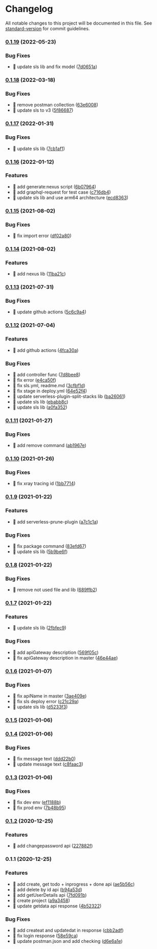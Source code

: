# Changelog

All notable changes to this project will be documented in this file. See [standard-version](https://github.com/conventional-changelog/standard-version) for commit guidelines.

### [0.1.19](https://github.com/yeukfei02/trello-clone-api/compare/v0.1.18...v0.1.19) (2022-05-23)


### Bug Fixes

* 🐛 update sls lib and fix model ([7d0651a](https://github.com/yeukfei02/trello-clone-api/commit/7d0651ac0b1fbb6787ba13c34078f0cda2015032))

### [0.1.18](https://github.com/yeukfei02/trello-clone-api/compare/v0.1.17...v0.1.18) (2022-03-18)


### Bug Fixes

* 🐛 remove postman collection ([63e6008](https://github.com/yeukfei02/trello-clone-api/commit/63e6008f941e19c3a6a15732b77e493fbd966706))
* 🐛 update sls to v3 ([5f86687](https://github.com/yeukfei02/trello-clone-api/commit/5f866870dadf140d06cc38b69280f4b8a115aba9))

### [0.1.17](https://github.com/yeukfei02/trello-clone-api/compare/v0.1.16...v0.1.17) (2022-01-31)


### Bug Fixes

* 🐛 update sls lib ([7cb1af1](https://github.com/yeukfei02/trello-clone-api/commit/7cb1af148d64fc9fa0d847554103a22cf127b302))

### [0.1.16](https://github.com/yeukfei02/trello-clone-api/compare/v0.1.15...v0.1.16) (2022-01-12)


### Features

* 🎸 add generate:nexus script ([6b07964](https://github.com/yeukfei02/trello-clone-api/commit/6b07964e2c5708f0c8f9e06e02a661f1c4a4c1f0))
* 🎸 add graphql-request for test case ([c716db4](https://github.com/yeukfei02/trello-clone-api/commit/c716db48f26cb4dc8f2d2bb7668ae6966a80eb81))
* 🎸 update sls lib and use arm64 architecture ([ecd8363](https://github.com/yeukfei02/trello-clone-api/commit/ecd83631c00181eb0be29fb081ad90702aa80289))

### [0.1.15](https://github.com/yeukfei02/trello-clone-api/compare/v0.1.14...v0.1.15) (2021-08-02)


### Bug Fixes

* 🐛 fix import error ([df02a80](https://github.com/yeukfei02/trello-clone-api/commit/df02a805783be4ee0324c2b569793e14403d7e63))

### [0.1.14](https://github.com/yeukfei02/trello-clone-api/compare/v0.1.13...v0.1.14) (2021-08-02)


### Features

* 🎸 add nexus lib ([11ba21c](https://github.com/yeukfei02/trello-clone-api/commit/11ba21c4abd58e7992a733f681244e02e5fb9ec5))

### [0.1.13](https://github.com/yeukfei02/trello-clone-api/compare/v0.1.12...v0.1.13) (2021-07-31)


### Bug Fixes

* 🐛 update github actions ([5c6c9a4](https://github.com/yeukfei02/trello-clone-api/commit/5c6c9a4c468cd67e9682001902b1472246bbd2c6))

### [0.1.12](https://github.com/yeukfei02/trello-clone-api/compare/v0.1.11...v0.1.12) (2021-07-04)


### Features

* 🎸 add github actions ([4fca30a](https://github.com/yeukfei02/trello-clone-api/commit/4fca30aa67f07cb956b4bec8f43f929dbcdc4b7f))


### Bug Fixes

* 🐛 add controller func ([7d8bee8](https://github.com/yeukfei02/trello-clone-api/commit/7d8bee864880e11b957f434a5d60e14d346f0fd9))
* 🐛 fix error ([e4ca50f](https://github.com/yeukfei02/trello-clone-api/commit/e4ca50fc9064307c63da34056ddd766c8fd495b6))
* 🐛 fix sls.yml, readme.md ([3cfbf1d](https://github.com/yeukfei02/trello-clone-api/commit/3cfbf1dca0455961f3bf0911a01547ffb521114b))
* 🐛 fix stage in deploy.yml ([64e52f4](https://github.com/yeukfei02/trello-clone-api/commit/64e52f48a850fa52178d74b7510b9147cbcc394b))
* 🐛 update serverless-plugin-split-stacks lib ([ba26061](https://github.com/yeukfei02/trello-clone-api/commit/ba26061c98d09bc04beeca5094761c64827bf787))
* 🐛 update sls lib ([ebabb8c](https://github.com/yeukfei02/trello-clone-api/commit/ebabb8c7f3f61d8f97b5dc205b729cf38e9b7cc1))
* 🐛 update sls lib ([a0fa352](https://github.com/yeukfei02/trello-clone-api/commit/a0fa35296adaf1396d28390657cb78aa9e13de96))

### [0.1.11](https://github.com/yeukfei02/trello-clone-api/compare/v0.1.10...v0.1.11) (2021-01-27)


### Bug Fixes

* 🐛 add remove command ([ab1967e](https://github.com/yeukfei02/trello-clone-api/commit/ab1967e8bf12e24679b97c4272246c2fc082d2c9))

### [0.1.10](https://github.com/yeukfei02/trello-clone-api/compare/v0.1.9...v0.1.10) (2021-01-26)


### Bug Fixes

* 🐛 fix xray tracing id ([1bb7714](https://github.com/yeukfei02/trello-clone-api/commit/1bb7714fb78b905f4ced2c7ec92e2a22be4ff638))

### [0.1.9](https://github.com/yeukfei02/trello-clone-api/compare/v0.1.8...v0.1.9) (2021-01-22)


### Features

* 🎸 add serverless-prune-plugin ([a7c1c1a](https://github.com/yeukfei02/trello-clone-api/commit/a7c1c1a53c77b74c548a197e91ca259a151cdb0e))


### Bug Fixes

* 🐛 fix package command ([83efd67](https://github.com/yeukfei02/trello-clone-api/commit/83efd6735549cdde5488d32a320f4a4b4b85aa47))
* 🐛 update sls lib ([5b9be6f](https://github.com/yeukfei02/trello-clone-api/commit/5b9be6fcde6ec04a7ca9ed2c73aef37f9b587163))

### [0.1.8](https://github.com/yeukfei02/trello-clone-api/compare/v0.1.7...v0.1.8) (2021-01-22)


### Bug Fixes

* 🐛 remove not used file and lib ([689ffb2](https://github.com/yeukfei02/trello-clone-api/commit/689ffb2f72b82de309d90a7d5cc807a10838ce52))

### [0.1.7](https://github.com/yeukfei02/trello-clone-api/compare/v0.1.6...v0.1.7) (2021-01-22)


### Features

* 🎸 update sls lib ([2fbfec9](https://github.com/yeukfei02/trello-clone-api/commit/2fbfec9b4ae8a5cf24417d52cf18fb926764ab48))


### Bug Fixes

* 🐛 add apiGateway description ([569f05c](https://github.com/yeukfei02/trello-clone-api/commit/569f05c5f04465b5856fa660148afe1656f51404))
* 🐛 fix apiGateway description in master ([46e44ae](https://github.com/yeukfei02/trello-clone-api/commit/46e44ae1c9bf7b6fa45fdead1a3e83a3e0d2910e))

### [0.1.6](https://github.com/yeukfei02/trello-clone-api/compare/v0.1.5...v0.1.6) (2021-01-07)


### Bug Fixes

* 🐛 fix apiName in master ([3ae409e](https://github.com/yeukfei02/trello-clone-api/commit/3ae409e239126a0c4d606650e7e3c3322f181db5))
* 🐛 fix sls deploy error ([c21c29a](https://github.com/yeukfei02/trello-clone-api/commit/c21c29a3b583a2ef25e870c24b4484708302a3ee))
* 🐛 update sls lib ([d5233f3](https://github.com/yeukfei02/trello-clone-api/commit/d5233f392d6de8f68ade9ef364c5488b56359753))

### [0.1.5](https://github.com/yeukfei02/trello-clone-api/compare/v0.1.4...v0.1.5) (2021-01-06)

### [0.1.4](https://github.com/yeukfei02/trello-clone-api/compare/v0.1.3...v0.1.4) (2021-01-06)


### Bug Fixes

* 🐛 fix message text ([ddd22b0](https://github.com/yeukfei02/trello-clone-api/commit/ddd22b003dc1e89b4fb178a8b19e317901044bdb))
* 🐛 update message text ([c8faac3](https://github.com/yeukfei02/trello-clone-api/commit/c8faac332604ab71ea410228a8adf75747b4fe1b))

### [0.1.3](https://github.com/yeukfei02/trello-clone-api/compare/v0.1.2...v0.1.3) (2021-01-06)


### Bug Fixes

* 🐛 fix dev env ([ef1188b](https://github.com/yeukfei02/trello-clone-api/commit/ef1188b3aa8105872ea7f9857591937297869713))
* 🐛 fix prod env ([7b48b95](https://github.com/yeukfei02/trello-clone-api/commit/7b48b95ce3a71c35932a4438f59e36e5d11ff8b9))

### [0.1.2](https://github.com/yeukfei02/trello-clone-api/compare/v0.1.1...v0.1.2) (2020-12-25)


### Features

* 🎸 add changepassword api ([227882f](https://github.com/yeukfei02/trello-clone-api/commit/227882f2c88fb7cbb1d26e4f90f2fca6bd36d3ab))

### 0.1.1 (2020-12-25)


### Features

* 🎸 add create, get todo + inprogress + done api ([ae5b56c](https://github.com/yeukfei02/trello-clone-api/commit/ae5b56c93e928f661d086f78b386629f20c5ee9d))
* 🎸 add delete by id api ([b94a53d](https://github.com/yeukfei02/trello-clone-api/commit/b94a53d63d31a3947e0f6d214a9735984cdd64f5))
* 🎸 add getUserDetails api ([7fd091b](https://github.com/yeukfei02/trello-clone-api/commit/7fd091b0675c0e32a05402d40d10831b8b3b7b7b))
* 🎸 create project ([a9a3458](https://github.com/yeukfei02/trello-clone-api/commit/a9a345875fd0de8a4fd2c71e699e7371d84e26be))
* 🎸 update getdata api response ([4b52322](https://github.com/yeukfei02/trello-clone-api/commit/4b5232240766a8a8e812621c434ec18a8a0a6baa))


### Bug Fixes

* 🐛 add createat and updatedat in response ([cbb2adf](https://github.com/yeukfei02/trello-clone-api/commit/cbb2adfcc53263c8e73ba91c849d0346c2e54203))
* 🐛 fix login response ([58e59ca](https://github.com/yeukfei02/trello-clone-api/commit/58e59ca07823f8190fa9d35f04fc4aacfdff3981))
* 🐛 update postman.json and add checking ([d6e6a1e](https://github.com/yeukfei02/trello-clone-api/commit/d6e6a1e665b4386bb6641cde2af12581fd7faf88))
